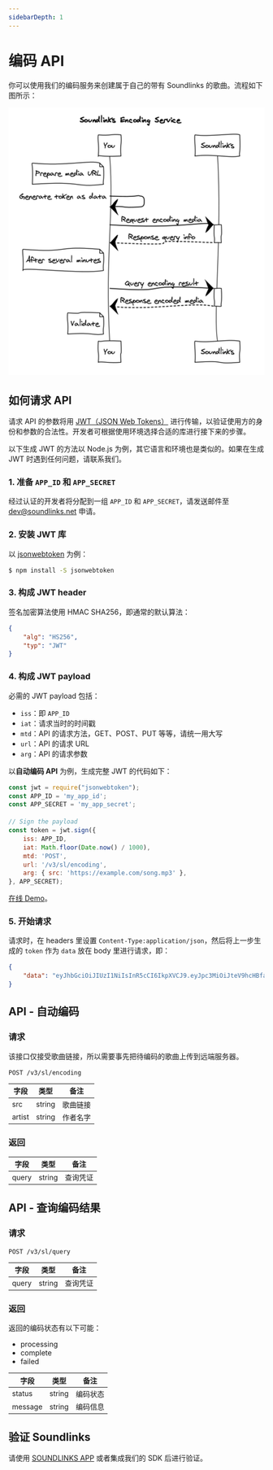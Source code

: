 ```yaml
---
sidebarDepth: 1
---
```


# 编码 API

你可以使用我们的编码服务来创建属于自己的带有 Soundlinks 的歌曲。流程如下图所示：

![Soundlinks Encoding Service Diagram](./sequence.png)

## 如何请求 API

请求 API 的参数将用 [JWT（JSON Web Tokens）](https://jwt.io/) 进行传输，以验证使用方的身份和参数的合法性。开发者可根据使用环境选择合适的库进行接下来的步骤。

以下生成 JWT 的方法以 Node.js 为例，其它语言和环境也是类似的。如果在生成 JWT 时遇到任何问题，请联系我们。

### 1. 准备 `APP_ID` 和 `APP_SECRET`

经过认证的开发者将分配到一组 `APP_ID` 和 `APP_SECRET`，请发送邮件至 [dev@soundlinks.net](mailto:dev@soundlinks.net) 申请。

### 2. 安装 JWT 库

以 [jsonwebtoken](https://github.com/auth0/node-jsonwebtoken) 为例：

```bash
$ npm install -S jsonwebtoken
```

### 3. 构成 JWT header

签名加密算法使用 HMAC SHA256，即通常的默认算法：

```json
{
    "alg": "HS256",
    "typ": "JWT"
}
```

### 4. 构成 JWT payload

必需的 JWT payload 包括：

- `iss`：即 `APP_ID`
- `iat`：请求当时的时间戳
- `mtd`：API 的请求方法，GET、POST、PUT 等等，请统一用大写
- `url`：API 的请求 URL
- `arg`：API 的请求参数

以**自动编码 API** 为例，生成完整 JWT 的代码如下：

```js
const jwt = require("jsonwebtoken");
const APP_ID = 'my_app_id';
const APP_SECRET = 'my_app_secret';

// Sign the payload
const token = jwt.sign({
    iss: APP_ID,
    iat: Math.floor(Date.now() / 1000),
    mtd: 'POST',
    url: '/v3/sl/encoding',
    arg: { src: 'https://example.com/song.mp3' },
}, APP_SECRET);
```

[在线 Demo](https://runkit.com/wyudong/jwt-demo)。

### 5. 开始请求

请求时，在 headers 里设置 `Content-Type:application/json`，然后将上一步生成的 `token` 作为 `data` 放在 body 里进行请求，即：

```json
{
    "data": "eyJhbGciOiJIUzI1NiIsInR5cCI6IkpXVCJ9.eyJpc3MiOiJteV9hcHBfaWQiLCJpYXQiOjE1NDgzOTcxNzgsIm10ZCI6IlBPU1QiLCJ1cmwiOiIvdjMvc2wvZW5jb2RpbmciLCJhcmciOnsic3JjIjoiaHR0cHM6Ly9leGFtcGxlLmNvbS9zb25nLm1wMyJ9fQ.tanOKe7K1icfRGQq2B-xMeJevKieYFQlO8uHyIuQamE"
}
```

## API - 自动编码

### 请求

该接口仅接受歌曲链接，所以需要事先把待编码的歌曲上传到远端服务器。

```
POST /v3/sl/encoding
```

| 字段 | 类型 | 备注 |
| ----- | ---- | ---- |
| src | string | 歌曲链接 |
| artist | string | 作者名字 |

### 返回

| 字段 | 类型 | 备注 |
| ----- | ---- | ---- |
| query | string | 查询凭证 |

## API - 查询编码结果

### 请求

```
POST /v3/sl/query
```

| 字段 | 类型 | 备注 |
| ----- | ---- | ---- |
| query | string | 查询凭证 |

### 返回

返回的编码状态有以下可能：

- processing
- complete
- failed

| 字段 | 类型 | 备注 |
| ----- | ---- | ---- |
| status | string | 编码状态 |
| message | string | 编码信息 |

## 验证 Soundlinks

请使用 [SOUNDLINKS APP](https://soundlinks.net/apps) 或者集成我们的 SDK 后进行验证。
